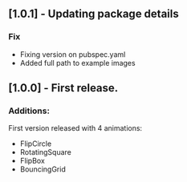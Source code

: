 ## [1.0.1] - Updating package details

### Fix
- Fixing version on pubspec.yaml
- Added full path to example images

## [1.0.0] - First release.

### Additions:

First version released with 4 animations:
- FlipCircle
- RotatingSquare
- FlipBox
- BouncingGrid
